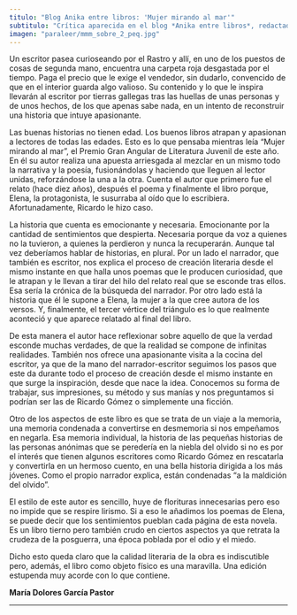 ```yaml
---
titulo: "Blog Anika entre libros: 'Mujer mirando al mar'"
subtitulo: "Crítica aparecida en el blog *Anika entre libros*, redactada por *María Dolores García Pastor*."
imagen: "paraleer/mmm_sobre_2_peq.jpg"
---
```

Un escritor pasea curioseando por el Rastro y allí, en uno de los puestos de
cosas de segunda mano, encuentra una carpeta roja desgastada por el tiempo.
Paga el precio que le exige el vendedor, sin dudarlo, convencido de que en el
interior guarda algo valioso. Su contenido y lo que le inspira llevarán al
escritor por tierras gallegas tras las huellas de unas personas y de unos
hechos, de los que apenas sabe nada, en un intento de reconstruir una
historia que intuye apasionante.

Las buenas historias no tienen edad. Los buenos libros atrapan y apasionan a
lectores de todas las edades. Esto es lo que pensaba mientras leía “Mujer
mirando al mar”, el Premio Gran Angular de Literatura Juvenil de este año. En
él su autor realiza una apuesta arriesgada al mezclar en un mismo todo la
narrativa y la poesía, fusionándolas y haciendo que lleguen al lector unidas,
reforzándose la una a la otra. Cuenta el autor que primero fue el relato
(hace diez años), después el poema y finalmente el libro porque, Elena, la
protagonista, le susurraba al oído que lo escribiera. Afortunadamente,
Ricardo le hizo caso.

La historia que cuenta es emocionante y necesaria. Emocionante por la
cantidad de sentimientos que despierta. Necesaria porque da voz a quienes no
la tuvieron, a quienes la perdieron y nunca la recuperarán. Aunque tal vez
deberíamos hablar de historias, en plural. Por un lado el narrador, que
también es escritor, nos explica el proceso de creación literaria desde el
mismo instante en que halla unos poemas que le producen curiosidad, que le
atrapan y le llevan a tirar del hilo del relato real que se esconde tras
ellos. Esa sería la crónica de la búsqueda del narrador. Por otro lado está
la historia que él le supone a Elena, la mujer a la que cree autora de los
versos. Y, finalmente, el tercer vértice del triángulo es lo que realmente
aconteció y que aparece relatado al final del libro.

De esta manera el autor hace reflexionar sobre aquello de que la verdad
esconde muchas verdades, de que la realidad se compone de infinitas
realidades. También nos ofrece una apasionante visita a la cocina del
escritor, ya que de la mano del narrador-escritor seguimos los pasos que este
da durante todo el proceso de creación desde el mismo instante en que surge
la inspiración, desde que nace la idea. Conocemos su forma de trabajar, sus
impresiones, su método y sus manías y nos preguntamos si podrían ser las de
Ricardo Gómez o simplemente una ficción.

Otro de los aspectos de este libro es que se trata de un viaje a la memoria,
una memoria condenada a convertirse en desmemoria si nos empeñamos en
negarla. Esa memoria individual, la historia de las pequeñas historias de las
personas anónimas que se peredería en la niebla del olvido si no es por el
interés que tienen algunos escritores como Ricardo Gómez en rescatarla y
convertirla en un hermoso cuento, en una bella historia dirigida a los más
jóvenes. Como el propio narrador explica, están condenadas “a la maldición
del olvido”.

El estilo de este autor es sencillo, huye de florituras innecesarias pero eso
no impide que se respire lirismo. Si a eso le añadimos los poemas de Elena,
se puede decir que los sentimientos pueblan cada página de esta novela. Es un
libro tierno pero también crudo en ciertos aspectos ya que retrata la crudeza
de la posguerra, una época poblada por el odio y el miedo.

Dicho esto queda claro que la calidad literaria de la obra es indiscutible
pero, además, el libro como objeto físico es una maravilla. Una edición
estupenda muy acorde con lo que contiene.

**María Dolores García Pastor**

* * *
